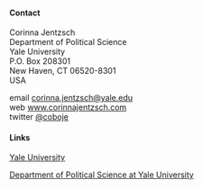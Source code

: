 #### Contact

Corinna Jentzsch  
Department of Political Science  
Yale University  
P.O. Box 208301  
New Haven, CT 06520-8301  
USA

email <corinna.jentzsch@yale.edu>  
web www.corinnajentzsch.com  
twitter [@coboje](https://twitter.com/coboje)  

#### Links

[Yale University](www.yale.edu "Yale University")

[Department of Political Science at Yale University](http://politicalscience.yale.edu/ "Department of Political Science at Yale University")



